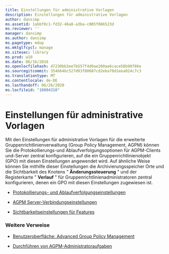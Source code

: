 ```yaml
---
title: Einstellungen für administrative Vorlagen
description: Einstellungen für administrative Vorlagen
author: dansimp
ms.assetid: 1abbf0c1-fd32-46a8-a3ba-c005f066523d
ms.reviewer: ''
manager: dansimp
ms.author: dansimp
ms.pagetype: mdop
ms.mktglfcycl: manage
ms.sitesec: library
ms.prod: w10
ms.date: 06/16/2016
ms.openlocfilehash: 47230bb3ee7b557f4d9ae260ae6cace58b98f86e
ms.sourcegitcommit: 354664bc527d93f80687cd2eba70d1eea024c7c3
ms.translationtype: MT
ms.contentlocale: de-DE
ms.lasthandoff: 06/26/2020
ms.locfileid: "10804310"
---
```

# Einstellungen für administrative Vorlagen


Mit den Einstellungen für administrative Vorlagen für die erweiterte Gruppenrichtlinienverwaltung (Group Policy Management, AGPM) können Sie die Protokollierungs-und Ablaufverfolgungsoptionen für AGPM-Clients und-Server zentral konfigurieren, auf die ein Gruppenrichtlinienobjekt (GPO) mit diesen Einstellungen angewendet wird. Auf ähnliche Weise können Sie mithilfe dieser Einstellungen die Archivierungsspeicher Orte und die Sichtbarkeit des Knotens " **Änderungssteuerung** " und der Registerkarte " **Verlauf** " für Gruppenrichtlinienadministratoren zentral konfigurieren, denen ein GPO mit diesen Einstellungen zugewiesen ist.

-   [Protokollierungs- und Ablaufverfolgungseinstellungen](logging-and-tracing-settings.md)

-   [AGPM Server-Verbindungseinstellungen](agpm-server-connection-settings.md)

-   [Sichtbarkeitseinstellungen für Features](feature-visibility-settings.md)

### Weitere Verweise

-   [Benutzeroberfläche: Advanced Group Policy Management](user-interface-advanced-group-policy-management.md)

-   [Durchführen von AGPM-Administratoraufgaben](performing-agpm-administrator-tasks.md)

 

 





